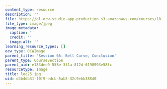 ```yaml
---
content_type: resource
description: ''
file: https://ol-ocw-studio-app-production.s3.amazonaws.com/courses/18-01sc-single-variable-calculus-fall-2010/d4b4db31f0f9edcb5ab832c9ebb388d0_lec25.jpg
file_type: image/jpeg
image_metadata:
  caption: ''
  credit: ''
  image-alt: ''
learning_resource_types: []
ocw_type: OCWImage
parent_title: 'Session 65: Bell Curve, Conclusion'
parent_type: CourseSection
parent_uid: e183dee9-558e-331a-812d-6190993e58fc
resourcetype: Image
title: lec25.jpg
uid: d4b4db31-f0f9-edcb-5ab8-32c9ebb388d0
---
```

